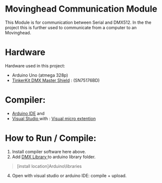 # Movinghead Communication Module

This Module is for communication between Serial and DMX512. 
In the the project this is further used to communicate from a computer to an Movinghead. 

# Hardware 
Hardware used in this project:
* Arduino Uno (atmega 328p)
* [TinkerKit DMX Master Shield](https://nl.rs-online.com/web/p/processor-microcontroller-development-kits/7798870/) : (SN75176BD)

# Compiler:
*  [Arduino IDE](https://www.arduino.cc/) and
*  [Visual Studio ](https://visualstudio.microsoft.com/) with : [Visual micro extention](https://www.visualmicro.com/)


# How to Run / Compile:

1. Install compiler software here above. 
2. Add [DMX Library ](https://github.com/TinkerKit/DmxMaster)to arduino library folder.
 > [install location]Arduino\libraries
4. Open with visual studio or arduino IDE: compile + upload.

